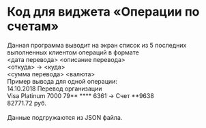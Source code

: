# Код для виджета «Операции по счетам»<br />
Данная программа выводит на экран список из 5 последних выполненных клиентом операций в формате<br />
<дата перевода> <описание перевода><br />
<откуда> -> <куда><br />
<сумма перевода> <валюта><br />
Пример вывода для одной операции:<br />
14.10.2018 Перевод организации<br />
Visa Platinum 7000 79** **** 6361 -> Счет **9638<br />
82771.72 руб.<br />
<br />
Данные подгружаются из JSON файла.<br />



